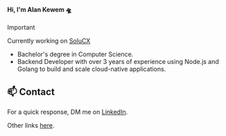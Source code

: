 #### Hi, I'm Alan Kewem 🛸

> [!IMPORTANT]
> Currently working on [SoluCX](https://solucx.com.br/)

- Bachelor's degree in Computer Science.
- Backend Developer with over 3 years of experience using Node.js and Golang to build and scale cloud-native applications.

## 📫 Contact

For a quick response, DM me on [LinkedIn](https://www.linkedin.com/in/alankewem).

Other links [here](https://bento.me/alankewem).
